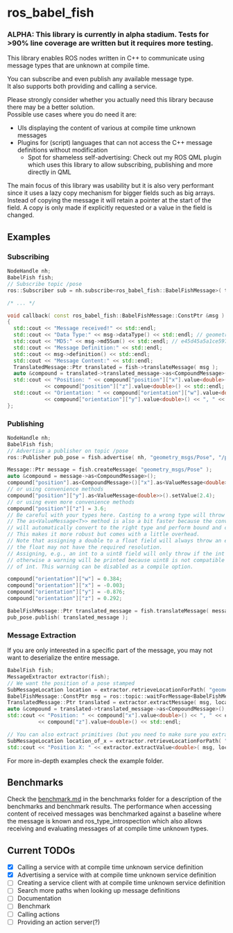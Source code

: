 # ros_babel_fish

### ALPHA: This library is currently in alpha stadium. Tests for >90% line coverage are written but it requires more testing.

This library enables ROS nodes written in C++ to communicate using message types that are unknown at compile time.

You can subscribe and even publish any available message type.  
It also supports both providing and calling a service.

Please strongly consider whether you actually need this library because there may be a better solution.   
Possible use cases where you do need it are:
* UIs displaying the content of various at compile time unknown messages
* Plugins for (script) languages that can not access the C++ message definitions without modification
  * Spot for shameless self-advertising: Check out my ROS QML plugin which uses this library to allow subscribing, publishing and more directly in QML 

The main focus of this library was usability but it is also very performant since it uses a lazy copy mechanism for bigger fields such as big arrays.  
Instead of copying the message it will retain a pointer at the start of the field. A copy is only made if explicitly requested or a value in the
field is changed.  

## Examples
### Subscribing
```C++
NodeHandle nh;
BabelFish fish;
// Subscribe topic /pose
ros::Subscriber sub = nh.subscribe<ros_babel_fish::BabelFishMessage>( topic, 1, &callback );

/* ... */

void callback( const ros_babel_fish::BabelFishMessage::ConstPtr &msg )
{
  std::cout << "Message received!" << std::endl;
  std::cout << "Data Type:" << msg->dataType() << std::endl; // geometry_msgs/Pose
  std::cout << "MD5:" << msg->md5Sum() << std::endl; // e45d45a5a1ce597b249e23fb30fc871f
  std::cout << "Message Definition:" << std::endl;
  std::cout << msg->definition() << std::endl;
  std::cout << "Message Content:" << std::endl;
  TranslatedMessage::Ptr translated = fish->translateMessage( msg );
  auto &compound = translated->translated_message->as<CompoundMessage>();
  std::cout << "Position: " << compound["position"]["x"].value<double>() << ", " << compound["position"]["y"].value<double>() << ", "
            << compound["position"]["z"].value<double>() << std::endl;
  std::cout << "Orientation: " << compound["orientation"]["w"].value<double>() << ", " << compound["orientation"]["x"].value<double>() << ", "
            << compound["orientation"]["y"].value<double>() << ", " << compound["orientation"]["z"].value<double>() << std::endl;
};
```

### Publishing
```C++
NodeHandle nh;
BabelFish fish;
// Advertise a publisher on topic /pose
ros::Publisher pub_pose = fish.advertise( nh, "geometry_msgs/Pose", "/pose", 1, true );

Message::Ptr message = fish.createMessage( "geometry_msgs/Pose" );
auto &compound = message->as<CompoundMessage>();
compound["position"].as<CompoundMessage>()["x"].as<ValueMessage<double>>().setValue(1.1);
// or using convenience methods
compound["position"]["y"].as<ValueMessage<double>>().setValue(2.4);
// or using even more convenience methods
compound["position"]["z"] = 3.6;
// Be careful with your types here. Casting to a wrong type will throw an exception!
// The as<ValueMessage<T>> method is also a bit faster because the convenience method
// will automatically convert to the right type and perform bound and compatibility checks.
// This makes it more robust but comes with a little overhead.
// Note that assigning a double to a float field will always throw an exception because
// the float may not have the required resolution.
// Assigning, e.g., an int to a uint8 field will only throw if the int is out of bounds (0-255)
// otherwise a warning will be printed because uint8 is not compatible with all possible values
// of int. This warning can be disabled as a compile option. 

compound["orientation"]["w"] = 0.384;
compound["orientation"]["x"] = -0.003;
compound["orientation"]["y"] = -0.876;
compound["orientation"]["z"] = 0.292;

BabelFishMessage::Ptr translated_message = fish.translateMessage( message );
pub_pose.publish( translated_message );
```

### Message Extraction
If you are only interested in a specific part of the message, you may not want to deserialize the entire message.
```C++
BabelFish fish;
MessageExtractor extractor(fish);
// We want the position of a pose stamped
SubMessageLocation location = extractor.retrieveLocationForPath( "geometry_msgs/PoseStamped", "pose.position" );
BabelFishMessage::ConstPtr msg = ros::topic::waitForMessage<BabelFishMessage>( "/topic" );
TranslatedMessage::Ptr translated = extractor.extractMessage( msg, location );
auto &compound = translated->translated_message->as<CompoundMessage>();
std::cout << "Position: " << compound["x"].value<double>() << ", " << compound["y"].value<double>() << ", "
          << compound["z"].value<double>() << std::endl;

// You can also extract primitives (but you need to make sure you extract the right type or the extractor will throw!)
SubMessageLocation location_of_x = extractor.retrieveLocationForPath( "geometry_msgs/PoseStamped", "pose.position.x" );
std::cout << "Position X: " << extractor.extractValue<double>( msg, location_of_x ) << std::endl;
```

For more in-depth examples check the example folder.


## Benchmarks
Check the [benchmark.md](ros_babel_fish/benchmarks/benchmark.md) in the benchmarks folder for a description of the benchmarks and benchmark results.
The performance when accessing content of received messages was benchmarked against a baseline where the message is known and 
ros_type_introspection which also allows receiving and evaluating messages of at compile time unknown types.

## Current TODOs

- [x] Calling a service with at compile time unknown service definition
- [x] Advertising a service with at compile time unknown service definition
- [ ] Creating a service client with at compile time unknown service definition
- [ ] Search more paths when looking up message definitions
- [ ] Documentation
- [ ] Benchmark
- [ ] Calling actions
- [ ] Providing an action server(?)
